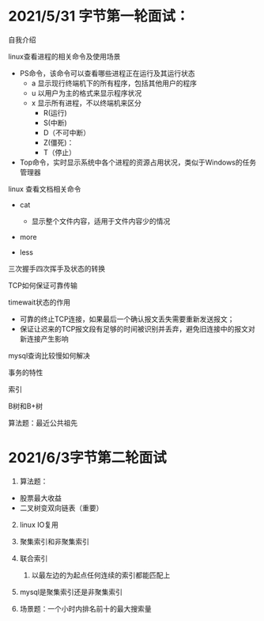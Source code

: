 # 2021/5/31 字节第一轮面试：

自我介绍

linux查看进程的相关命令及使用场景

- PS命令，该命令可以查看哪些进程正在运行及其运行状态
  - a 显示现行终端机下的所有程序，包括其他用户的程序
  - u 以用户为主的格式来显示程序状况
  - x 显示所有进程，不以终端机来区分
    - R(运行)
    - S(中断)
    - D（不可中断）
    - Z(僵死)：
    - T（停止）
- Top命令，实时显示系统中各个进程的资源占用状况，类似于Windows的任务管理器

linux 查看文档相关命令

* cat
  * 显示整个文件内容，适用于文件内容少的情况

* more
* less

三次握手四次挥手及状态的转换

TCP如何保证可靠传输

timewait状态的作用

* 可靠的终止TCP连接，如果最后一个确认报文丢失需要重新发送报文；
* 保证让迟来的TCP报文段有足够的时间被识别并丢弃，避免旧连接中的报文对新连接产生影响

mysql查询比较慢如何解决

事务的特性

索引

B树和B+树

算法题：最近公共祖先

# 2021/6/3字节第二轮面试

1. 算法题：

* 股票最大收益
* 二叉树变双向链表（重要）

2. linux IO复用

3. 聚集索引和非聚集索引

4. 联合索引

   1. 以最左边的为起点任何连续的索引都能匹配上

5. mysql是聚集索引还是非聚集索引

6. 场景题：一个小时内排名前十的最大搜索量

   